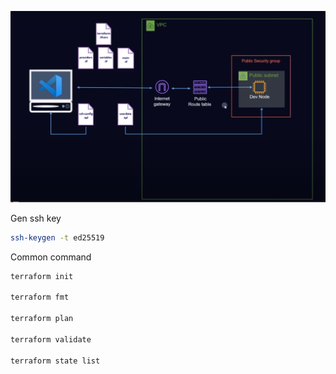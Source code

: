 ![alt text](image.png)

Gen ssh key
```sh
ssh-keygen -t ed25519
```

Common command

```sh
terraform init

terraform fmt

terraform plan

terraform validate

terraform state list


```